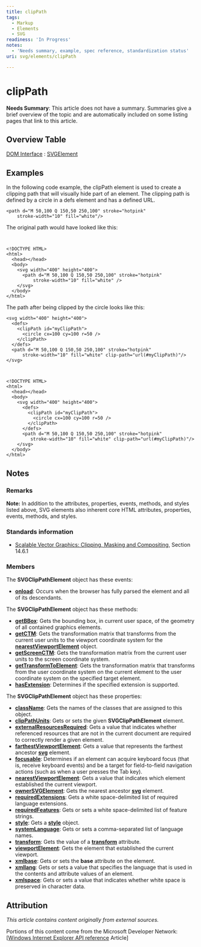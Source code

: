 ```yaml
---
title: clipPath
tags:
  - Markup
  - Elements
  - SVG
readiness: 'In Progress'
notes:
  - 'Needs summary, example, spec reference, standardization status'
uri: svg/elements/clipPath

---
```

# clipPath

**Needs Summary**: This article does not have a summary. Summaries give a brief overview of the topic and are automatically included on some listing pages that link to this article.

## Overview Table

[DOM Interface](/dom/interface)
:   [SVGElement](/svg/objects/SVGElement)

## Examples

In the following code example, the clipPath element is used to create a clipping path that will visually hide part of an element. The clipping path is defined by a circle in a defs element and has a defined URL.

``` {.xml}
<path d="M 50,100 Q 150,50 250,100" stroke="hotpink"
    stroke-width="10" fill="white"/>
```

 The original path would have looked like this:

``` {.html}


<!DOCTYPE HTML>
<html>
  <head></head>
  <body>
    <svg width="400" height="400">
      <path d="M 50,100 Q 150,50 250,100" stroke="hotpink"
          stroke-width="10" fill="white" />
    </svg>
  </body>
</html>
```

</pre>

The path after being clipped by the circle looks like this:

``` {.xml}
<svg width="400" height="400">
  <defs>
    <clipPath id="myClipPath">
      <circle cx=100 cy=100 r=50 />
    </clipPath>
  </defs>
  <path d="M 50,100 Q 150,50 250,100" stroke="hotpink"
      stroke-width="10" fill="white" clip-path="url(#myClipPath)"/>
</svg>
```

``` {.html}


<!DOCTYPE HTML>
<html>
  <head></head>
  <body>
    <svg width="400" height="400">
      <defs>
        <clipPath id="myClipPath">
          <circle cx=100 cy=100 r=50 />
        </clipPath>
      </defs>
      <path d="M 50,100 Q 150,50 250,100" stroke="hotpink"
         stroke-width="10" fill="white" clip-path="url(#myClipPath)"/>
    </svg>
  </body>
</html>
```

</pre>

## Notes

### Remarks

**Note:** In addition to the attributes, properties, events, methods, and styles listed above, SVG elements also inherent core HTML attributes, properties, events, methods, and styles.

### Standards information

-   [Scalable Vector Graphics: Clipping, Masking and Compositing](http://go.microsoft.com/fwlink/p/?linkid=199810), Section 14.6.1

### Members

The **SVGClipPathElement** object has these events:

-   [**onload**](/svg/events/load): Occurs when the browser has fully parsed the element and all of its descendants.

The **SVGClipPathElement** object has these methods:

-   [**getBBox**](/svg/methods/getBBox): Gets the bounding box, in current user space, of the geometry of all contained graphics elements.
-   [**getCTM**](/svg/methods/getCTM): Gets the transformation matrix that transforms from the current user units to the viewport coordinate system for the [**nearestViewportElement**](/svg/properties/nearestViewportElement) object.
-   [**getScreenCTM**](/svg/methods/getScreenCTM): Gets the transformation matrix from the current user units to the screen coordinate system.
-   [**getTransformToElement**](/svg/methods/getTransformToElement): Gets the transformation matrix that transforms from the user coordinate system on the current element to the user coordinate system on the specified target element.
-   [**hasExtension**](/svg/methods/hasExtension): Determines if the specified extension is supported.

The **SVGClipPathElement** object has these properties:

-   [**className**](/svg/properties/className): Gets the names of the classes that are assigned to this object.
-   [**clipPathUnits**](/svg/properties/clipPathUnits): Gets or sets the given **SVGClipPathElement** element.
-   [**externalResourcesRequired**](/svg/properties/externalResourcesRequired): Gets a value that indicates whether referenced resources that are not in the current document are required to correctly render a given element.
-   [**farthestViewportElement**](/svg/properties/farthestViewportElement): Gets a value that represents the farthest ancestor [**svg**](/svg/elements/svg) element.
-   [**focusable**](/svg/properties/focusable): Determines if an element can acquire keyboard focus (that is, receive keyboard events) and be a target for field-to-field navigation actions (such as when a user presses the Tab key).
-   [**nearestViewportElement**](/svg/properties/nearestViewportElement): Gets a value that indicates which element established the current viewport.
-   [**ownerSVGElement**](/svg/properties/ownerSVGElement): Gets the nearest ancestor [**svg**](/svg/objects/SVGElement) element.
-   [**requiredExtensions**](/svg/properties/requiredExtensions): Gets a white space-delimited list of required language extensions.
-   [**requiredFeatures**](/svg/properties/requiredFeatures): Gets or sets a white space-delimited list of feature strings.
-   [**style**](/svg/properties/style): Gets a [**style**](/css/cssom/style) object.
-   [**systemLanguage**](/svg/properties/systemLanguage): Gets or sets a comma-separated list of language names.
-   [**transform**](/svg/properties/transform): Gets the value of a [**transform**](/svg/properties/transform) attribute.
-   [**viewportElement**](/svg/properties/viewportElement): Gets the element that established the current viewport.
-   [**xmlbase**](/svg/properties/xmlbase): Gets or sets the **base** attribute on the element.
-   [**xmllang**](/svg/properties/xmllang): Gets or sets a value that specifies the language that is used in the contents and attribute values of an element.
-   [**xmlspace**](/svg/properties/xmlspace): Gets or sets a value that indicates whether white space is preserved in character data.

## Attribution

*This article contains content originally from external sources.*

Portions of this content come from the Microsoft Developer Network: [[Windows Internet Explorer API reference](http://msdn.microsoft.com/en-us/library/ie/hh828809%28v=vs.85%29.aspx) Article]

